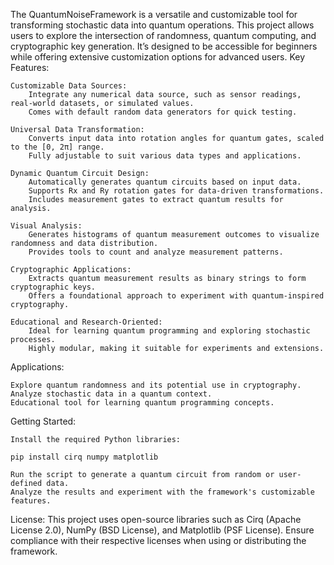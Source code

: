  The QuantumNoiseFramework is a versatile and customizable tool for transforming stochastic data into quantum operations. This project allows users to explore the intersection of randomness, quantum computing, and cryptographic key generation. It’s designed to be accessible for beginners while offering extensive customization options for advanced users.
Key Features:

    Customizable Data Sources:
        Integrate any numerical data source, such as sensor readings, real-world datasets, or simulated values.
        Comes with default random data generators for quick testing.

    Universal Data Transformation:
        Converts input data into rotation angles for quantum gates, scaled to the [0, 2π] range.
        Fully adjustable to suit various data types and applications.

    Dynamic Quantum Circuit Design:
        Automatically generates quantum circuits based on input data.
        Supports Rx and Ry rotation gates for data-driven transformations.
        Includes measurement gates to extract quantum results for analysis.

    Visual Analysis:
        Generates histograms of quantum measurement outcomes to visualize randomness and data distribution.
        Provides tools to count and analyze measurement patterns.

    Cryptographic Applications:
        Extracts quantum measurement results as binary strings to form cryptographic keys.
        Offers a foundational approach to experiment with quantum-inspired cryptography.

    Educational and Research-Oriented:
        Ideal for learning quantum programming and exploring stochastic processes.
        Highly modular, making it suitable for experiments and extensions.

Applications:

    Explore quantum randomness and its potential use in cryptography.
    Analyze stochastic data in a quantum context.
    Educational tool for learning quantum programming concepts.

Getting Started:

    Install the required Python libraries:

    pip install cirq numpy matplotlib

    Run the script to generate a quantum circuit from random or user-defined data.
    Analyze the results and experiment with the framework's customizable features.

License: This project uses open-source libraries such as Cirq (Apache License 2.0), NumPy (BSD License), and Matplotlib (PSF License). Ensure compliance with their respective licenses when using or distributing the framework.
